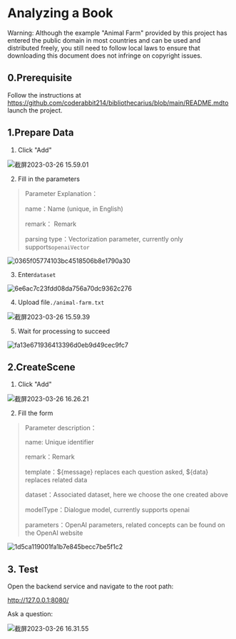 # Analyzing a Book

Warning: Although the example "Animal Farm" provided by this project has entered the public domain in most countries and can be used and distributed freely, you still need to follow local laws to ensure that downloading this document does not infringe on copyright issues.

## 0.Prerequisite

Follow the instructions at https://github.com/coderabbit214/bibliothecarius/blob/main/README.mdto launch the project.

## 1.Prepare Data

1. Click "Add"

![截屏2023-03-26 15.59.01](https://images-jsh.oss-cn-beijing.aliyuncs.com/coderabbit/2023/03/26/20230326-161932.png?)

2. Fill in the parameters

> Parameter Explanation：
>
> name：Name (unique, in English)
>
> remark： Remark
>
> parsing type：Vectorization parameter, currently only supports`openaiVector`

![0365f05774103bc4518506b8e1790a30](https://images-jsh.oss-cn-beijing.aliyuncs.com/coderabbit/2023/03/26/20230326-210431.jpg?)

3. Enter`dataset`

![6e6ac7c23fdd08da756a70dc9362c276](https://images-jsh.oss-cn-beijing.aliyuncs.com/coderabbit/2023/03/26/20230326-210440.jpg?)

4. Upload file`./animal-farm.txt`

![截屏2023-03-26 15.59.39](https://images-jsh.oss-cn-beijing.aliyuncs.com/coderabbit/2023/03/26/20230326-162545.png?)

5. Wait for processing to succeed

![fa13e671936413396d0eb9d49cec9fc7](https://images-jsh.oss-cn-beijing.aliyuncs.com/coderabbit/2023/03/26/20230326-210447.jpg?)

## 2.CreateScene

1. Click "Add"

![截屏2023-03-26 16.26.21](https://images-jsh.oss-cn-beijing.aliyuncs.com/coderabbit/2023/03/26/20230326-162723.png?)

2. Fill the form

> Parameter description：
>
> name: Unique identifier
>
> remark：Remark
>
> template：${message} replaces each question asked, ${data} replaces related data
>
> dataset：Associated dataset, here we choose the one created above
>
> modelType：Dialogue model, currently supports openai
>
> parameters：OpenAI parameters, related concepts can be found on the OpenAI website

![1d5ca119001fa1b7e845becc7be5f1c2](https://images-jsh.oss-cn-beijing.aliyuncs.com/coderabbit/2023/03/26/20230326-210412.jpg?)

## 3. Test

Open the backend service and navigate to the root path:

http://127.0.0.1:8080/

Ask a question:

![截屏2023-03-26 16.31.55](https://images-jsh.oss-cn-beijing.aliyuncs.com/coderabbit/2023/03/26/20230326-163202.png?)

